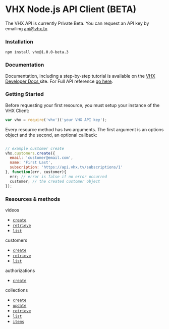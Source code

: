 # VHX Node.js API Client (BETA)

The VHX API is currently Private Beta. You can request an API key by emailing api@vhx.tv.

### Installation

`npm install vhx@1.0.0-beta.3`

### Documentation

Documentation, including a step-by-step tutorial is available on the [VHX Developer Docs ](http://dev.vhx.tv/api?node) site.
For Full API reference [go here](http://dev.vhx.tv/docs/api?node).

### Getting Started

Before requesting your first resource, you must setup your instance of the VHX Client:

```js
var vhx = require('vhx')('your VHX API key');
```

Every resource method has two arguments. The first argument is an options object and the second, an optional callback:

```js

// example customer create
vhx.customers.create({
  email: 'customer@email.com',
  name: 'First Last',
  subscription: 'https://api.vhx.tv/subscriptions/1'
}, function(err, customer){
  err; // error is false if no error occurred
  customer; // the created customer object
});
```

### Resources & methods

videos
  * [`create`](http://dev.vhx.tv/docs/api/?node#videos-create)
  * [`retrieve`](http://dev.vhx.tv/docs/api?node#videos-retrieve)
  * [`list`](http://dev.vhx.tv/docs/api?node#videos-list)

customers
  * [`create`](http://dev.vhx.tv/docs/api/?node#customer-create)
  * [`retrieve`](http://dev.vhx.tv/docs/api/?node#customer-retrieve)
  * [`list`](http://dev.vhx.tv/docs/api/?node#customer-list)

authorizations
  * [`create`](http://dev.vhx.tv/docs/api/?node#authorizations-create)

collections
  * [`create`](http://dev.vhx.tv/docs/api?node#collections-create)
  * [`update`](http://dev.vhx.tv/docs/api?node#collections-update)
  * [`retrieve`](http://dev.vhx.tv/docs/api?node#collections-retrieve)
  * [`list`](http://dev.vhx.tv/docs/api?node#collections-list)
  * [`items`](http://dev.vhx.tv/docs/api?node#collections-items)
